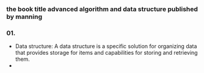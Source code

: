 ### the book title advanced algorithm and data structure published by manning

### 01.
- Data structure: A data structure is a specific solution for organizing data that provides storage for
items and capabilities for storing and retrieving them.
- 